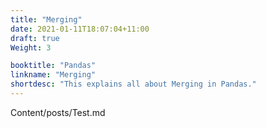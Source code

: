 ```yaml
---
title: "Merging"
date: 2021-01-11T18:07:04+11:00
draft: true
Weight: 3

booktitle: "Pandas"
linkname: "Merging"
shortdesc: "This explains all about Merging in Pandas."
---
```


Content/posts/Test.md